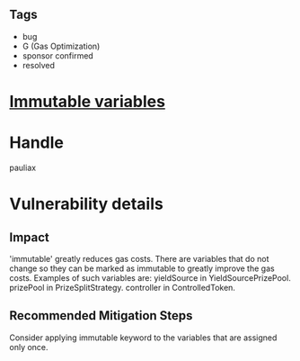 ## Tags

- bug
- G (Gas Optimization)
- sponsor confirmed
- resolved

# [Immutable variables](https://github.com/code-423n4/2021-10-pooltogether-findings/issues/47) 

# Handle

pauliax


# Vulnerability details

## Impact
'immutable' greatly reduces gas costs. There are variables that do not change so they can be marked as immutable to greatly improve the gas costs. 
Examples of such variables are: 
yieldSource in YieldSourcePrizePool. 
prizePool in PrizeSplitStrategy. 
controller in ControlledToken.

## Recommended Mitigation Steps
Consider applying immutable keyword to the variables that are assigned only once.

